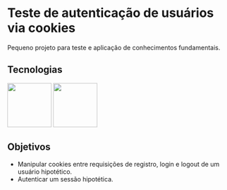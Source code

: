 # Teste de autenticação de usuários via cookies
Pequeno projeto para teste e aplicação de conhecimentos fundamentais.
## Tecnologias
<img src="https://cdn.freebiesupply.com/logos/large/2x/nodejs-1-logo-png-transparent.png" width=100/>
<img src="https://upload.wikimedia.org/wikipedia/commons/6/64/Expressjs.png" width=100/>

## Objetivos
 - Manipular cookies entre requisições de registro, login e logout de um usuário hipotético.
 - Autenticar um sessão hipotética.
